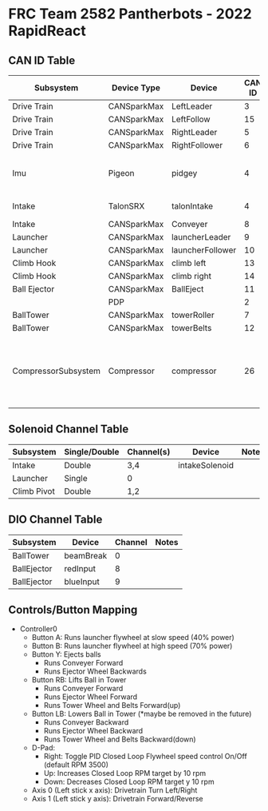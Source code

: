# FRC Team 2582 Pantherbots - 2022 RapidReact

## CAN ID Table
| Subsystem | Device Type       | Device            | CAN ID | Notes            | 
|-----------|-------------------|-------------------|--------|------------------|
|Drive Train|CANSparkMax        |LeftLeader         |3       |                  |
|Drive Train|CANSparkMax        |LeftFollow         |15       |                  |
|Drive Train|CANSparkMax        |RightLeader        |5      |                  |
|Drive Train|CANSparkMax        |RightFollower      |6       |                  |
|Imu        |Pigeon             |pidgey             |4      |Child of talonIntake, Created in RobotContainer |
|Intake     |TalonSRX           |talonIntake        |4      |Created in RobotContainer |
|Intake     |CANSparkMax        |Conveyer           |8      |               |
|Launcher   |CANSparkMax        |launcherLeader     | 9      |                   |
|Launcher   |CANSparkMax        |launcherFollower   | 10     |                   |
|Climb Hook |CANSparkMax        |climb left         | 13      |   |
|Climb Hook |CANSparkMax        |climb right        | 14      |  |
|Ball Ejector |CANSparkMax      |BallEject          | 11     |                   |
|           | PDP               |                   | 2      |                   |
|BallTower |CANSparkMax         |towerRoller        | 7     |                  |
|BallTower |CANSparkMax         |towerBelts         | 12     |                  |
|CompressorSubsystem|Compressor |compressor         | 26    | All pneumatics objects must use this can ID, default REVPH id of 2 conflicted with PDP |


## Solenoid Channel Table
| Subsystem | Single/Double     | Channel(s)        | Device            | Notes         |
|-----------|-------------------|-------------------|-------------------|---------------|
| Intake    | Double            | 3,4                  | intakeSolenoid    |  |
| Launcher  | Single            | 0                |                   |  |
| Climb Pivot    | Double        | 1,2                 |                   | |

## DIO Channel Table
| Subsystem | Device            | Channel | Notes            | 
|-----------|-------------------|---------|------------------|
|BallTower  | beamBreak         | 0       |                  |
|BallEjector| redInput          | 8       |                  |
|BallEjector| blueInput         | 9       |                  |

## Controls/Button Mapping
- Controller0
    - Button A: Runs launcher flywheel at slow speed (40% power)
    - Button B: Runs launcher flywheel at high speed (70% power)
    - Button Y: Ejects balls
        - Runs Conveyer Forward
        - Runs Ejector Wheel Backwards
    - Button RB: Lifts Ball in Tower
        - Runs Conveyer Forward
        - Runs Ejector Wheel Forward
        - Runs Tower Wheel and Belts Forward(up)
    - Button LB: Lowers Ball in Tower (*maybe be removed in the future)
        - Runs Conveyer Backward
        - Runs Ejector Wheel Backward
        - Runs Tower Wheel and Belts Backward(down)
    - D-Pad:
        - Right: Toggle PID Closed Loop Flywheel speed control On/Off (default RPM 3500)
        - Up: Increases Closed Loop RPM target by 10 rpm
        - Down: Decreases Closed Loop RPM target y 10 rpm
    - Axis 0 (Left stick x axis): Drivetrain Turn Left/Right
    - Axis 1 (Left stick y axis): Drivetrain Forward/Reverse
